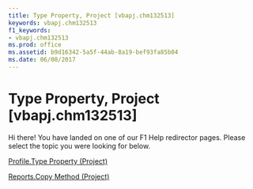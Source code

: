 ```yaml
---
title: Type Property, Project [vbapj.chm132513]
keywords: vbapj.chm132513
f1_keywords:
- vbapj.chm132513
ms.prod: office
ms.assetid: b9d16342-5a5f-44ab-8a19-bef93fa85b04
ms.date: 06/08/2017
---
```



# Type Property, Project [vbapj.chm132513]

Hi there! You have landed on one of our F1 Help redirector pages. Please select the topic you were looking for below.

[Profile.Type Property (Project)](http://msdn.microsoft.com/library/ff5c3939-cfa6-c098-5fc4-180a4573ecb0%28Office.15%29.aspx)

[Reports.Copy Method (Project)](http://msdn.microsoft.com/library/fd930e98-4200-05e0-67e3-f4d34ae26928%28Office.15%29.aspx)


